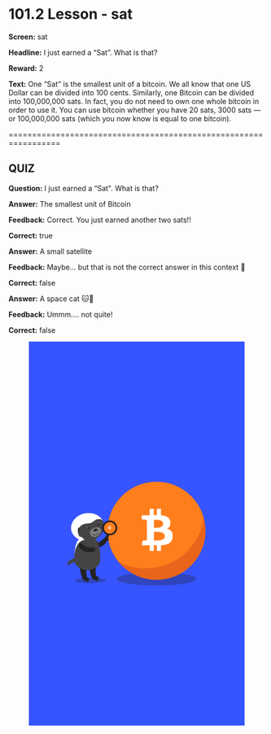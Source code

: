 # 101.2 Lesson - sat

**Screen:** sat

**Headline:** I just earned a “Sat”. What is that?

**Reward:** 2

**Text:** One “Sat” is the smallest unit of a bitcoin. We all know that one US Dollar can be divided into 100 cents. Similarly, one Bitcoin can be divided into 100,000,000 sats. In fact, you do not need to own one whole bitcoin in order to use it. You can use bitcoin whether you have 20 sats, 3000 sats — or 100,000,000 sats (which you now know is equal to one bitcoin).


=================================================================

## QUIZ

**Question:** I just earned a “Sat&quot;. What is that?


**Answer:** The smallest unit of Bitcoin

**Feedback:** Correct. You just earned another two sats!!

**Correct:** true

**Answer:** A small satellite

**Feedback:** Maybe… but that is not the correct answer in this context 🙂

**Correct:** false

**Answer:** A space cat 🐱🚀

**Feedback:** Ummm.... not quite!

**Correct:** false


<figure><img src="../.gitbook/assets/image (1).png" alt=""><figcaption></figcaption></figure>

